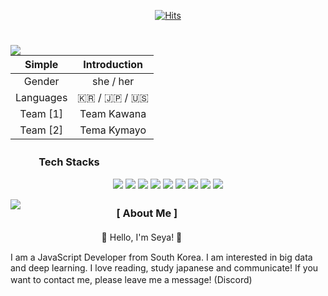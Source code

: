 <div align=center>
 
[![Hits](https://hits.seeyoufarm.com/api/count/incr/badge.svg?url=https%3A%2F%2Fgithub.com%2FSeyaWhy&count_bg=%2384B4FF&title_bg=%23555555&icon=&icon_color=%23E7E7E7&title=Views&edge_flat=false)](https://github.com/SeyaWhy)
 
</div>

#

<a href="https://www.youtube.com/watch?v=D0ehC_8sQuU"><img align="left" src="https://cdn.discordapp.com/attachments/644776656203939850/879624289052135484/68747470733a2f2f692e696d6775722e636f6d2f394e757a5558612e676966.gif"/></a>

|Simple|Introduction|
|:--:|:--:|
|Gender|she / her|
|Languages|🇰🇷 / 🇯🇵 / 🇺🇸|
|Team [1]|Team Kawana|
|Team [2]|Tema Kymayo|


### ㅤㅤㅤTech Stacks
<div align=center>

<a target="_blank"><img src="https://img.shields.io/badge/JavaScript-F7DF1E?style=flat-square&logo=JavaScript&logoColor=white"/></a>
<a target="_blank"><img src="https://img.shields.io/badge/Node.js-339933?style=flat-square&logo=Node.js&logoColor=white"/></a>
<a target="_blank"><img src="https://img.shields.io/badge/Pug-A86454?style=flat-square&logo=Pug&logoColor=white"/></a>
<a target="_blank"><img src="https://img.shields.io/badge/React.js-61DAFB?style=flat-square&logo=React&logoColor=white"/></a>
<a target="_blank"><img src="https://img.shields.io/badge/Vue.js-4FC08D?style=flat-square&logo=Vue.js&logoColor=white"/></a>
<a target="_blank"><img src="https://img.shields.io/badge/HTML5-E34F26?style=flat-square&logo=HTML5&logoColor=white"/></a>
<a target="_blank"><img src="https://img.shields.io/badge/CSS3-1572B6?style=flat-square&logo=CSS3&logoColor=white"/></a>
<a target="_blank"><img src="https://img.shields.io/badge/TypeScript-3178C6?style=flat-square&logo=TypeScript&logoColor=white"/></a>
<a target="_blank"><img src="https://img.shields.io/badge/Python-3776AB?style=flat-square&logo=Python&logoColor=white"/></a>
 
</div>

<!-- 
## ㅤㅤㅤLanguages
<code><img height="20" src="https://raw.githubusercontent.com/devicons/devicon/master/icons/html5/html5-plain.svg"></code>
<code><img height="20" src="https://raw.githubusercontent.com/devicons/devicon/master/icons/css3/css3-plain.svg"></code>
<code><img height="20" src="https://raw.githubusercontent.com/github/explore/80688e429a7d4ef2fca1e82350fe8e3517d3494d/topics/sass/sass.png"></code>
<code><img height="20" src="https://raw.githubusercontent.com/github/explore/80688e429a7d4ef2fca1e82350fe8e3517d3494d/topics/typescript/typescript.png"></code>
<code><img height="20" src="https://raw.githubusercontent.com/github/explore/80688e429a7d4ef2fca1e82350fe8e3517d3494d/topics/javascript/javascript.png"></code>
<code><img height="20" src="https://raw.githubusercontent.com/github/explore/80688e429a7d4ef2fca1e82350fe8e3517d3494d/topics/nodejs/nodejs.png"></code>
<code><img height="20" src="https://raw.githubusercontent.com/github/explore/80688e429a7d4ef2fca1e82350fe8e3517d3494d/topics/python/python.png"></code>
<code><img height="20" src="https://img1.daumcdn.net/thumb/R800x0/?scode=mtistory2&fname=https%3A%2F%2Fblog.kakaocdn.net%2Fdn%2FbpafGX%2FbtqAz6ylOgP%2Fr8wdLnszJE8jnS2kkgvzAK%2Fimg.png"></code>
<code><img height="20" src="https://upload.wikimedia.org/wikipedia/commons/thumb/0/06/Kotlin_Icon.svg/1200px-Kotlin_Icon.svg.png"></code>
<code><img height="20" src="https://raw.githubusercontent.com/github/explore/80688e429a7d4ef2fca1e82350fe8e3517d3494d/topics/react/react.png"></code>
<code><img height="20" src="https://raw.githubusercontent.com/github/explore/80688e429a7d4ef2fca1e82350fe8e3517d3494d/topics/vue/vue.png"></code>
<code><img height="20" src="https://raw.githubusercontent.com/vscode-icons/vscode-icons/master/icons/file_type_pug.svg"></code> -->

<a href="https://discord.com/users/585019634835783700"><img align="left" src="https://lanyard-profile-readme.vercel.app/api/585019634835783700?bg=2E3440&animated=true&hideBadges=true&borderRadius=0px&idleMessage=❤  ! Welcome to my GitHub ! ❤"/></a><!-- &borderRadius=3px -->



### ㅤㅤㅤㅤㅤㅤㅤㅤㅤㅤ[ About Me ]
 ㅤㅤㅤㅤㅤㅤㅤㅤㅤㅤㅤ 🤍 Hello, I'm Seya! 🤍

I am a JavaScript Developer from South Korea.
I am interested in big data and deep learning. I love reading, study japanese and communicate!
If you want to contact me, please leave me a message! (Discord)ㅤㅤㅤㅤㅤㅤㅤㅤㅤㅤㅤㅤㅤㅤㅤㅤㅤㅤㅤㅤㅤㅤㅤㅤㅤㅤㅤㅤㅤㅤㅤㅤㅤㅤㅤㅤㅤㅤㅤㅤㅤㅤ
#
<!-- ICON: https://simpleicons.org -->

<!-- [![SeyaWhy's GitHub stats](https://github-readme-stats.vercel.app/api?username=seyawhy&theme=nord&count_private=true&show_icons=true&include_all_commits=boolean&hide_border=2E3440&line_height=28&custom_title=냥)](https://github.com/SeyaWhy)
 -->

<!-- Storage: https://m.blog.naver.com/599460/221829044416 -->

